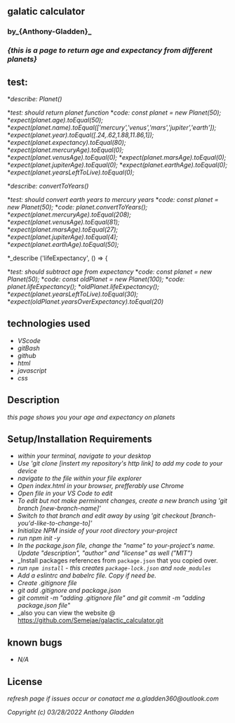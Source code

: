 ## galatic calculator 

### by_**{Anthony-Gladden}**_

### _{this is a page to return age and expectancy from different planets}_

## test:
*_describe: Planet()_

*_test: should return planet function_
*_code: const planet = new Planet(50);_
*_expect(planet.age).toEqual(50);_
*_expect(planet.name).toEqual(['mercury','venus','mars','jupiter','earth']);_
*_expect(planet.year).toEqual([.24,.62,1.88,11.86,1]);_
*_expect(planet.expectancy).toEqual(80);_
*_expect(planet.mercuryAge).toEqual(0);_
*_expect(planet.venusAge).toEqual(0);_
*_expect(planet.marsAge).toEqual(0);_
*_expect(planet.jupiterAge).toEqual(0);_
*_expect(planet.earthAge).toEqual(0);_
      *_expect(planet.yearsLeftToLive).toEqual(0);_


*_describe: convertToYears()_

*_test: should convert earth years to mercury years_
*_code: const planet = new Planet(50);_
*_code: planet.convertToYears();_
*_expect(planet.mercuryAge).toEqual(208);_
*_expect(planet.venusAge).toEqual(81);_
*_expect(planet.marsAge).toEqual(27);_
*_expect(planet.jupiterAge).toEqual(4);_
*_expect(planet.earthAge).toEqual(50);_

*_describe ('lifeExpectancy', () => {

*_test: should subtract age from expectancy_
*_code: const planet = new Planet(50);_
*_code: const oldPlanet = new Planet(100);_
*_code: planet.lifeExpectancy();_
*_oldPlanet.lifeExpectancy();_
*_expect(planet.yearsLeftToLive).toEqual(30);_
*_expect(oldPlanet.yearsOverExpectancy).toEqual(20)_


## technologies used 
* _VScode_ 
* _gitBash_
* _github_
* _html_
* _javascript_
* _css_

## Description 
_this page shows you your age and expectancy on planets_

## Setup/Installation Requirements
* _within your terminal, navigate to your desktop_
* _Use 'git clone [instert my repository's http link] to add my code to your device_
* _navigate to the file within your file explorer_
* _Open index.html in your browser, prefferably use Chrome_
* _Open file in your VS Code to edit_
* _To edit but not make perminant changes, create a new branch using 'git branch [new-branch-name]'_
* _Switch to that branch and edit away by using 'git checkout [branch-you'd-like-to-change-to]'_
* _Initialize NPM inside of your root directory your-project_
* _run npm init -y_
* _In the package.json file, change the "name" to your-project's name. Update "description", "author" and "license" as well (”MIT”)_
* _Install packages references from `package.json` that you copied over. 
* _run `npm install` - this creates `package-lock.json` and `node_modules`_
* _Add a eslintrc and babelrc file. Copy if need be._
* _Create .gitignore file_  
* _git add .gitignore and package.json_
* _git commit -m "adding .gitignore file" and git commit -m "adding package.json file"_
* _also you can view the website @ https://github.com/Semejae/galactic_calculator.git

## known bugs
* _N/A_

## License
_refresh page if issues occur or conatact me a.gladden360@outlook.com_


_Copyright (c) 03/28/2022 Anthony Gladden_
